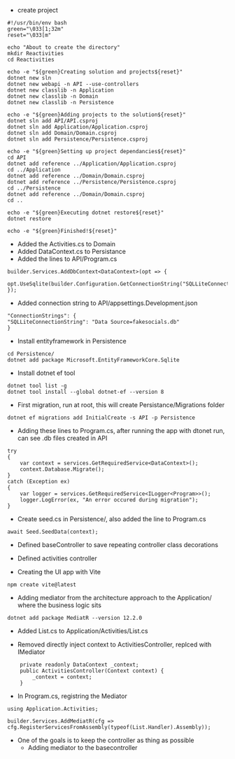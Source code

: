 - create project
```
#!/usr/bin/env bash
green="\033[1;32m"
reset="\033[m"

echo "About to create the directory"
mkdir Reactivities
cd Reactivities

echo -e "${green}Creating solution and projects${reset}"
dotnet new sln
dotnet new webapi -n API --use-controllers
dotnet new classlib -n Application
dotnet new classlib -n Domain
dotnet new classlib -n Persistence

echo -e "${green}Adding projects to the solution${reset}"
dotnet sln add API/API.csproj
dotnet sln add Application/Application.csproj
dotnet sln add Domain/Domain.csproj
dotnet sln add Persistence/Persistence.csproj

echo -e "${green}Setting up project dependancies${reset}"
cd API
dotnet add reference ../Application/Application.csproj
cd ../Application
dotnet add reference ../Domain/Domain.csproj
dotnet add reference ../Persistence/Persistence.csproj
cd ../Persistence
dotnet add reference ../Domain/Domain.csproj
cd ..

echo -e "${green}Executing dotnet restore${reset}"
dotnet restore

echo -e "${green}Finished!${reset}"
```

- Added the Activities.cs to Domain
- Added DataContext.cs to Persistance
- Added the lines to API/Program.cs
```
builder.Services.AddDbContext<DataContext>(opt => { 
    opt.UseSqlite(builder.Configuration.GetConnectionString("SQLLiteConnectionString"));
});
```
- Added connection string to API/appsettings.Development.json
```
"ConnectionStrings": {
"SQLLiteConnectionString": "Data Source=fakesocials.db"
}
```
- Install entityframework in Persistence
```
cd Persistence/
dotnet add package Microsoft.EntityFrameworkCore.Sqlite
```
- Install dotnet ef tool
```
dotnet tool list -g
dotnet tool install --global dotnet-ef --version 8
```

- First migration, run at root, this will create Persistance/Migrations folder
```
dotnet ef migrations add InitialCreate -s API -p Persistence
```

- Adding these lines to Program.cs, after running the app with dtonet run, can see .db files created in API
```
try 
{
    var context = services.GetRequiredService<DataContext>();
    context.Database.Migrate();
}
catch (Exception ex)
{
    var logger = services.GetRequiredService<ILogger<Program>>();
    logger.LogError(ex, "An error occured during migration");
}
```
- Create seed.cs in Persistence/, also added the line to Program.cs
```
await Seed.SeedData(context);
```
- Defined baseController to save repeating controller class decorations
- Defined activities controller

- Creating the UI app with Vite
```
npm create vite@latest
```

- Adding mediator from the architecture approach to the Application/ where the business logic sits
```
dotnet add package MediatR --version 12.2.0
```

- Added List.cs to Application/Activities/List.cs

- Removed directly inject context to ActivitiesController, replced with IMediator
```
    private readonly DataContext _context;
    public ActivitiesController(Context context) {
        _context = context;
    }
```

- In Program.cs, registring the Mediator
```
using Application.Activities;

builder.Services.AddMediatR(cfg => cfg.RegisterServicesFromAssembly(typeof(List.Handler).Assembly));
```

- One of the goals is to keep the controller as thing as possible
    - Adding mediator to the basecontroller